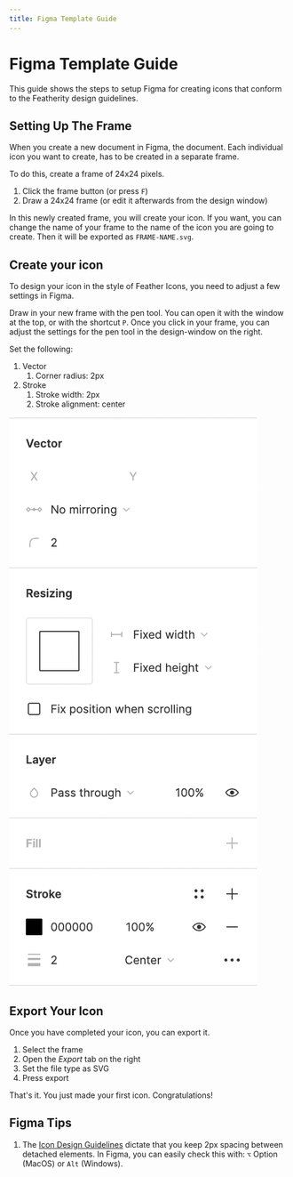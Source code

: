 ```yaml
---
title: Figma Template Guide
---
```


# Figma Template Guide

This guide shows the steps to setup Figma for creating icons that conform to the Featherity design guidelines.

## Setting Up The Frame
When you create a new document in Figma, the document. Each individual icon you want to create, has to be created in a separate frame.

To do this, create a frame of 24x24 pixels.

1. Click the frame button (or press `F`)
2. Draw a 24x24 frame (or edit it afterwards from the design window)

In this newly created frame, you will create your icon. If you want, you can change the name of your frame to the name of the icon you are going to create. Then it will be exported as `FRAME-NAME.svg`.

## Create your icon
To design your icon in the style of Feather Icons, you need to adjust a few settings in Figma.

Draw in your new frame with the pen tool. You can open it with the window at the top, or with the shortcut `P`. Once you click in your frame, you can adjust the settings for the pen tool in the design-window on the right.

Set the following:
1. Vector
   1. Corner radius: 2px
2. Stroke
   1. Stroke width: 2px
   2. Stroke alignment: center 

![Figma Stroke Options](images/figma-stroke-options.png)

## Export Your Icon
Once you have completed your icon, you can export it.

1. Select the frame
2. Open the *Export* tab on the right
3. Set the file type as SVG
4. Press export
   
That's it. You just made your first icon. Congratulations!

## Figma Tips
1. The [Icon Design Guidelines](ICON_DESIGN_GUIDE.md) dictate that you keep 2px spacing between detached elements. In Figma, you can easily check this with: `⌥` Option (MacOS) or `Alt` (Windows).